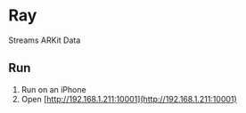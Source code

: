 
# Ray

Streams ARKit Data


## Run
1. Run on an iPhone
2. Open [http://192.168.1.211:10001](http://192.168.1.211:10001)
